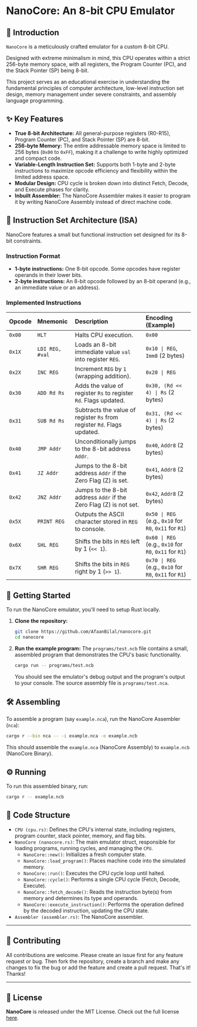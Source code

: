 # NanoCore: An 8-bit CPU Emulator

[](https://opensource.org/licenses/MIT)

## 🌟 Introduction

`NanoCore` is a meticulously crafted emulator for a custom 8-bit CPU.

Designed with extreme minimalism in mind, this CPU operates within a strict 256-byte memory space, with all registers, the Program Counter (PC), and the Stack Pointer (SP) being 8-bit.

This project serves as an educational exercise in understanding the fundamental principles of computer architecture, low-level instruction set design, memory management under severe constraints, and assembly language programming.

## ✨ Key Features

  * **True 8-bit Architecture:** All general-purpose registers (R0-R15), Program Counter (PC), and Stack Pointer (SP) are 8-bit.
  * **256-byte Memory:** The entire addressable memory space is limited to 256 bytes (`0x00` to `0xFF`), making it a challenge to write highly optimized and compact code.
  * **Variable-Length Instruction Set:** Supports both 1-byte and 2-byte instructions to maximize opcode efficiency and flexibility within the limited address space.
  * **Modular Design:** CPU cycle is broken down into distinct Fetch, Decode, and Execute phases for clarity.
  * **Inbuilt Assembler:** The NanoCore Assembler makes it easier to program it by writing NanoCore Assembly instead of direct machine code.

## 🧮 Instruction Set Architecture (ISA)

NanoCore features a small but functional instruction set designed for its 8-bit constraints.

### Instruction Format

  * **1-byte instructions:** One 8-bit opcode. Some opcodes have register operands in their lower bits.
  * **2-byte instructions:** An 8-bit opcode followed by an 8-bit operand (e.g., an immediate value or an address).

### Implemented Instructions

| Opcode | Mnemonic        | Description                                                             | Encoding (Example)                                     |
| :----- | :-------------- | :---------------------------------------------------------------------- | :----------------------------------------------------- |
| `0x00` | `HLT`           | Halts CPU execution.                                                    | `0x00`                                                 |
| `0x1X` | `LDI REG, #val` | Loads an 8-bit immediate value `val` into register `REG`.               | `0x10 \| REG`, `Imm8` (2 bytes)                        |
| `0x2X` | `INC REG`       | Increment `REG` by `1` (wrapping addition).                             | `0x20 \| REG`                                          |
| `0x30` | `ADD Rd Rs`     | Adds the value of register `Rs` to register `Rd`. Flags updated.        | `0x30, (Rd << 4) \| Rs` (2 bytes)                      |
| `0x31` | `SUB Rd Rs`     | Subtracts the value of register `Rs` from register `Rd`. Flags updated. | `0x31, (Rd << 4) \| Rs` (2 bytes)                      |
| `0x40` | `JMP Addr`      | Unconditionally jumps to the 8-bit address `Addr`.                      | `0x40`, `Addr8` (2 bytes)                              |
| `0x41` | `JZ Addr`       | Jumps to the 8-bit address `Addr` if the Zero Flag (Z) is set.          | `0x41`, `Addr8` (2 bytes)                              |
| `0x42` | `JNZ Addr`      | Jumps to the 8-bit address `Addr` if the Zero Flag (Z) is not set.      | `0x42`, `Addr8` (2 bytes)                              |
| `0x5X` | `PRINT REG`     | Outputs the ASCII character stored in `REG` to console.                 | `0x50 \| REG` (e.g., `0x10` for `R0`, `0x11` for `R1`) |
| `0x6X` | `SHL REG`       | Shifts the bits in `REG` left by 1 (`<< 1`).                            | `0x60 \| REG` (e.g., `0x10` for `R0`, `0x11` for `R1`) |
| `0x7X` | `SHR REG`       | Shifts the bits in `REG` right by 1 (`>> 1`).                           | `0x70 \| REG` (e.g., `0x10` for `R0`, `0x11` for `R1`) |

## 🚀 Getting Started

To run the NanoCore emulator, you'll need to setup Rust locally.

1.  **Clone the repository:**
    ```bash
    git clone https://github.com/AfaanBilal/nanocore.git
    cd nanocore
    ```
2.  **Run the example program:**
    The `programs/test.ncb` file contains a small, assembled program that demonstrates the CPU's basic functionality.
    ```bash
    cargo run -- programs/test.ncb
    ```
    You should see the emulator's debug output and the program's output to your console. The source assembly file is `programs/test.nca`.

## 🛠️ Assembling

To assemble a program (say `example.nca`), run the NanoCore Assembler (`nca`):
```bash
cargo r --bin nca -- -i example.nca -o example.ncb
```
This should assemble the `example.nca` (NanoCore Assembly) to `example.ncb` (NanoCore Binary).

## ⚙️ Running

To run this assembled binary, run:
```bash
cargo r -- example.ncb
```

## 📂 Code Structure

  * `CPU (cpu.rs)`: Defines the CPU's internal state, including registers, program counter, stack pointer, memory, and flag bits.
  * `NanoCore (nanocore.rs)`: The main emulator struct, responsible for loading programs, running cycles, and managing the `CPU`.
      * `NanoCore::new()`: Initializes a fresh computer state.
      * `NanoCore::load_program()`: Places machine code into the simulated memory.
      * `NanoCore::run()`: Executes the CPU cycle loop until halted.
      * `NanoCore::cycle()`: Performs a single CPU cycle (Fetch, Decode, Execute).
      * `NanoCore::fetch_decode()`: Reads the instruction byte(s) from memory and determines its type and operands.
      * `NanoCore::execute_instruction()`: Performs the operation defined by the decoded instruction, updating the CPU state.
  * `Assembler (assembler.rs)`: The NanoCore assembler.

---

## 🤝 Contributing

All contributions are welcome. Please create an issue first for any feature request
or bug. Then fork the repository, create a branch and make any changes to fix the bug
or add the feature and create a pull request. That's it!
Thanks!

---

## 📄 License

**NanoCore** is released under the MIT License.
Check out the full license [here](LICENSE).
